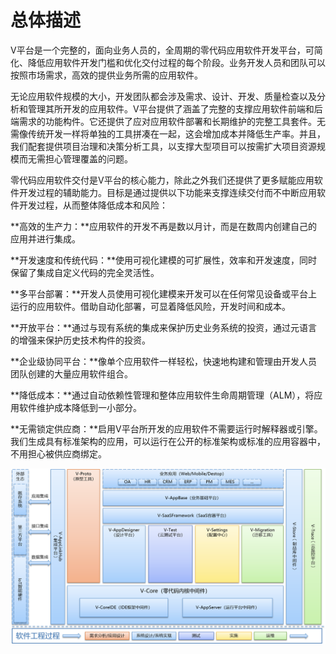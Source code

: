 # 总体描述

V平台是一个完整的，面向业务人员的，全周期的零代码应用软件开发平台，可简化、降低应用软件开发门槛和优化交付过程的每个阶段。业务开发人员和团队可以按照市场需求，高效的提供业务所需的应用软件。

无论应用软件规模的大小，开发团队都会涉及需求、设计、开发、质量检查以及分析和管理其所开发的应用软件。V平台提供了涵盖了完整的支撑应用软件前端和后端需求的功能构件。它还提供了应对应用软件部署​​和长期维护的完整工具套件。无需像传统开发一样将单独的工具拼凑在一起，这会增加成本并降低生产率。并且，我们配套提供项目治理和决策分析工具，以支撑大型项目可以按需扩大项目资源规模而无需担心管理覆盖的问题。

零代码应用软件交付是V平台的核心能力，除此之外我们还提供了更多赋能应用软件开发过程的辅助能力。目标是通过提供以下功能来支撑连续交付而不中断应用软件开发过程，从而整体降低成本和风险：

**高效的生产力：**应用软件的开发不再是数以月计，而是在数周内创建自己的应用并进行集成。

**开发速度和传统代码：**使用可视化建模的可扩展性，效率和开发速度，同时保留了集成自定义代码的完全灵活性。

**多平台部署：**开发人员使用可视化建模来开发可以在任何常见设备或平台上运行的应用软件。借助自动化部署，可显着降低风险，开发时间和成本。

**开放平台：**通过与现有系统的集成来保护历史业务系统的投资，通过元语言的增强来保护历史技术构件的投资。

**企业级协同平台：**像单个应用软件一样轻松，快速地构建和管理由开发人员团队创建的大量应用软件组合。

**降低成本：**通过自动依赖性管理和整体应用软件生命周期管理（ALM），将应用软件维护成本降低到一小部分。

**无需锁定供应商：**启用V平台所开发的应用软件不需要运行时解释器或引擎。我们生成具有标准架构的应用，可以运行在公开的标准架构或标准的应用容器中，不用担心被供应商绑定。

![](../.gitbook/assets/zong-ti-ye-wu-jia-gou-.png)

